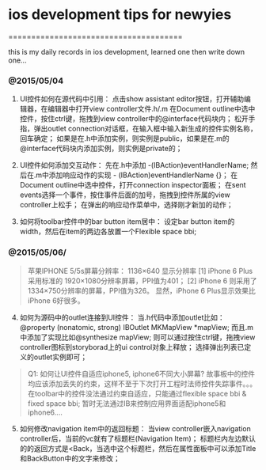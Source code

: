 # ios development tips for newyies 
======================================

this is my daily records in ios development, learned one then write down one... 

### @2015/05/04 
1. UI控件如何在源代码中引用：
    点击show assistant editor按钮，打开辅助编辑器，在编辑器中打开view controller文件.h/.m
    在Document outline中选中控件，按住ctrl键，拖拽到view controller中的@interface代码块内；
    松开手指，弹出outlet connection对话框，在输入框中输入新生成的控件实例名称，回车确定；
    如果是在.h中添加实例，则实例是public，如果是在.m的@interface代码块内添加实例，则实例是private的；
    
2. UI控件如何添加交互动作：
    先在.h中添加 -(IBAction)eventHandlerName;
    然后在.m中添加响应动作的实现 - (IBAction)eventHandlerName {}；
    在Document outline中选中控件，打开connection inspector面板；
    在sent events选择一个事件，按住事件后面的加号，拖拽到控件所属的view controller上松手；
    在弹出的响应动作菜单中，选择刚才新加的动作；
    
3. 如何将toolbar控件中的bar button item居中：
    设定bar button item的width，然后在item的两边各放置一个Flexible space bbi;
    
### @2015/05/06/  

> 苹果IPHONE 5/5s屏幕分辨率：
  1136×640
  显示分辨率
  [1] iPhone 6 Plus 采用标准的 1920×1080分辨率屏幕，PPI值为401；
  [2] iPhone 6 则采用了1334×750分辨率的屏幕，PPI值为326。
  显然，iPhone 6 Plus显示效果比iPhone 6好很多。

4. 如何为源码中的outlet连接到UI控件：
    当.h代码中添加outlet比如：@property (nonatomic, strong) IBOutlet MKMapView *mapView;
    而且.m中添加了实现比如@synthesize mapView;
    则可以通过按住ctrl键，拖拽view controller图标到storyborad上的ui control对象上释放；
    选择弹出列表已定义的outlet实例即可；
    
> Q1: 如何让UI控件自适应iphone5, iphone6不同大小屏幕?
 故事板中的控件均应该添加丢失的约束，这样不至于下次打开工程时法师控件失踪事件。。。
 在toolbar中的控件没法通过约束自适应，只能通过flexible space bbi & fixed space bbi;
 暂时无法通过IB来控制应用界面适配iphone5和iphone6....
    
5.  如何修改navigation item中的返回标题：
    当view controller嵌入navigation controller后，当前的vc就有了标题栏(Navigation Item)；
    标题栏内左边默认的的返回方式是<Back，当选中这个标题栏，然后在属性面板中可以添加Title和BackButton中的文字来修改；
    
    

